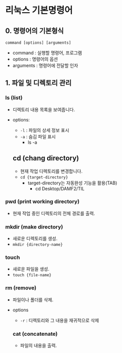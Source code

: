 # 리눅스 기본명령어

## 0. 명령어의 기본형식
```
command [options] [arguments]
```

- command : 실행할 명령어, 프로그램
- options : 명령어의 옵션
- arguments : 명령어에 전달할 인자

## 1. 파일 및 디렉토리 관리

### ls (list)
- 디렉토리 내용 목록을 보여줍니다.
- options:
    - `-l` : 파일의 상세 정보 표시
    - `-a` : 숨김 파일 표시
        - ls -a

    ## cd (chang directory)
    - 현재 작업 디렉토리를 변경합니다.
    - `cd {target-directory}`
         - target-directory는 자동완성 기능을 활용(TAB)
            - cd Desktop/DAMF2/TIL

### pwd (print working directory)
- 현재 작업 중인 디렉토리의 전체 경로를 출력.

### mkdir (make directory)
- 새로운 디렉토리를 생성.
- `mkdir {directory-name}`

### touch
- 새로운 파일을 생성.
- `touch {file-name}`

### rm (remove)
- 파일이나 폴더를 삭제.
- options
    - `-r` : 디렉토리와 그 내용을 재귀적으로 삭제


    ### cat (concatenate)
    - 파일의 내용을 출력.